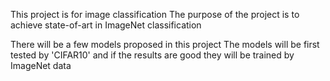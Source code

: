 This project is for image classification
The purpose of the project is to achieve state-of-art in ImageNet classification

There will be a few models proposed in this project
The models will be first tested by 'CIFAR10' and if the results are good they will be trained by ImageNet data
